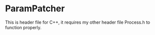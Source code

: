# ParamPatcher
This is header file for C++, it  requires my other header file Process.h to function properly. 
